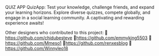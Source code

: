 QUIZ APP
QuizApp: Test your knowledge, challenge friends, and expand your learning horizons. Explore diverse quizzes, compete globally, and engage in a social learning community. A captivating and rewarding experience awaits!

Other designers who contributed to this project:
📌https://github.com/chidubesteve
📌https://github.com/emmyking5503
📌https://github.com/Mmeso1
📌https://github.com/renxesblog
📌https://github.com/Winnyleo18
